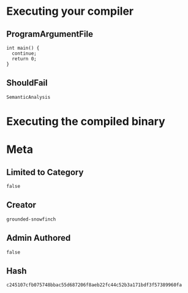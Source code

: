 # Executing your compiler

## ProgramArgumentFile

```
int main() {
  continue;
  return 0;
}
```

## ShouldFail

```
SemanticAnalysis
```

# Executing the compiled binary

# Meta

## Limited to Category

```
false
```

## Creator

```
grounded-snowfinch
```

## Admin Authored

```
false
```

## Hash

```
c245107cfb075748bbac55d687206f8aeb22fc44c52b3a171bdf3f57389960fa
```
